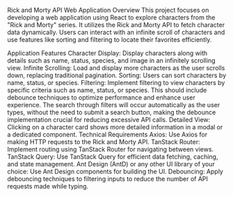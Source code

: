 Rick and Morty API Web Application
Overview
This project focuses on developing a web application using React to explore characters from the "Rick and Morty" series. It utilizes the Rick and Morty API to fetch character data dynamically. Users can interact with an infinite scroll of characters and use features like sorting and filtering to locate their favorites efficiently.

Application Features
Character Display: Display characters along with details such as name, status, species, and image in an infinitely scrolling view.
Infinite Scrolling: Load and display more characters as the user scrolls down, replacing traditional pagination.
Sorting: Users can sort characters by name, status, or species.
Filtering: Implement filtering to view characters by specific criteria such as name, status, or species. This should include debounce techniques to optimize performance and enhance user experience. The search through filters will occur automatically as the user types, without the need to submit a search button, making the debounce implementation crucial for reducing excessive API calls.
Detailed View: Clicking on a character card shows more detailed information in a modal or a dedicated component.
Technical Requirements
Axios: Use Axios for making HTTP requests to the Rick and Morty API.
TanStack Router: Implement routing using TanStack Router for navigating between views.
TanStack Query: Use TanStack Query for efficient data fetching, caching, and state management.
Ant Design (AntD) or any other UI library of your choice: Use Ant Design components for building the UI.
Debouncing: Apply debouncing techniques to filtering inputs to reduce the number of API requests made while typing.
